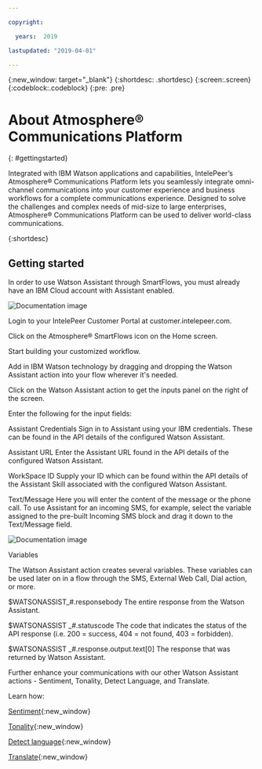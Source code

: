 ```yaml
---

copyright:

  years:  2019

lastupdated: "2019-04-01"

---
```



{:new_window: target="_blank"}
{:shortdesc: .shortdesc}
{:screen:.screen}
{:codeblock:.codeblock}
{:pre: .pre}

# About Atmosphere® Communications Platform
{: #gettingstarted}

Integrated with IBM Watson applications and capabilities, IntelePeer’s Atmosphere® Communications Platform lets you seamlessly integrate omni-channel communications into your customer experience and business workflows for a complete communications experience. Designed to solve the challenges and complex needs of mid-size to large enterprises, Atmosphere® Communications Platform can be used to deliver world-class communications.

{:shortdesc}

## Getting started

In order to use Watson Assistant through SmartFlows, you must already have an IBM Cloud account with Assistant enabled.

![Documentation image](https://mp.s81c.com/pwb-production/markdownBuilder_image_/SmartflowsIBM_8e3504af-7ba4-4ed0-a47a-fc517e34ac17_91e1f107-9272-4ae6-9659-150bff1d7e35.PNG)



Login to your IntelePeer Customer Portal at customer.intelepeer.com. 

Click on the Atmosphere® SmartFlows icon on the Home screen.

Start building your customized workflow. 

Add in IBM Watson technology by dragging and dropping the Watson Assistant action into your flow wherever it's needed. 

Click on the Watson Assistant action to get the inputs panel on the right of the screen. 

Enter the following for the input fields:

Assistant Credentials
Sign in to Assistant using your IBM credentials. These can be found in the API details of the configured Watson Assistant.

Assistant URL
Enter the Assistant URL found in the API details of the configured Watson Assistant. 

WorkSpace ID
Supply your ID which can be found within the API details of the Assistant Skill associated with the configured Watson Assistant. 

Text/Message
Here you will enter the content of the message or the phone call.  To use Assistant for an incoming SMS, for example, select the variable assigned to the pre-built Incoming SMS block and drag it down to the Text/Message field. 


![Documentation image](https://mp.s81c.com/pwb-production/markdownBuilder_image_/Smartflows-IBM-2_3e19fe40-26ed-43b8-9472-1683e9b048bc_fc54963a-38f8-48c5-bb38-5d3c47404cf3.PNG)



Variables

The Watson Assistant action creates several variables. These variables can be used later on in a flow through the SMS, External Web Call, Dial action, or more.

$WATSONASSIST_#.responsebody
The entire response from the Watson Assistant.

$WATSONASSIST _#.statuscode
The code that indicates the status of the API response (i.e. 200 = success, 404 = not found, 403 = forbidden).

$WATSONASSIST _#.response.output.text[0]
The response that was returned by Watson Assistant.

Further enhance your communications with our other Watson Assistant actions - Sentiment, Tonality, Detect Language, and Translate.

Learn how:

[Sentiment](https://www.intelepeer.com/products/documentation/smartflows-glossary/sentiment/){:new_window}

[Tonality](https://www.intelepeer.com/products/documentation/smartflows-glossary/tonality/){:new_window}

[Detect language](https://www.intelepeer.com/products/documentation/smartflows-glossary/detect-language/){:new_window}

[Translate](https://www.intelepeer.com/products/documentation/smartflows-glossary/translate/){:new_window}

